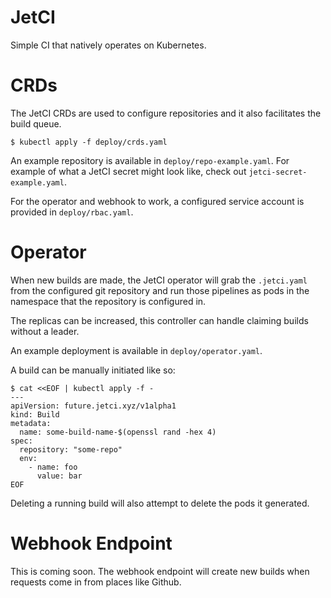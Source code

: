 # JetCI
Simple CI that natively operates on Kubernetes.

# CRDs
The JetCI CRDs are used to configure repositories and it also facilitates the build queue.

```
$ kubectl apply -f deploy/crds.yaml
```

An example repository is available in `deploy/repo-example.yaml`. For example of what a JetCI secret might look like, check out `jetci-secret-example.yaml`.

For the operator and webhook to work, a configured service account is provided in `deploy/rbac.yaml`.

# Operator
When new builds are made, the JetCI operator will grab the `.jetci.yaml` from the configured git repository and run those pipelines as pods in the namespace that the repository is configured in.

The replicas can be increased, this controller can handle claiming builds without a leader.

An example deployment is available in `deploy/operator.yaml`.

A build can be manually initiated like so:
```
$ cat <<EOF | kubectl apply -f -
---
apiVersion: future.jetci.xyz/v1alpha1
kind: Build
metadata:
  name: some-build-name-$(openssl rand -hex 4)
spec:
  repository: "some-repo"
  env:
    - name: foo
      value: bar
EOF
```

Deleting a running build will also attempt to delete the pods it generated.

# Webhook Endpoint
This is coming soon. The webhook endpoint will create new builds when requests come in from places like Github.